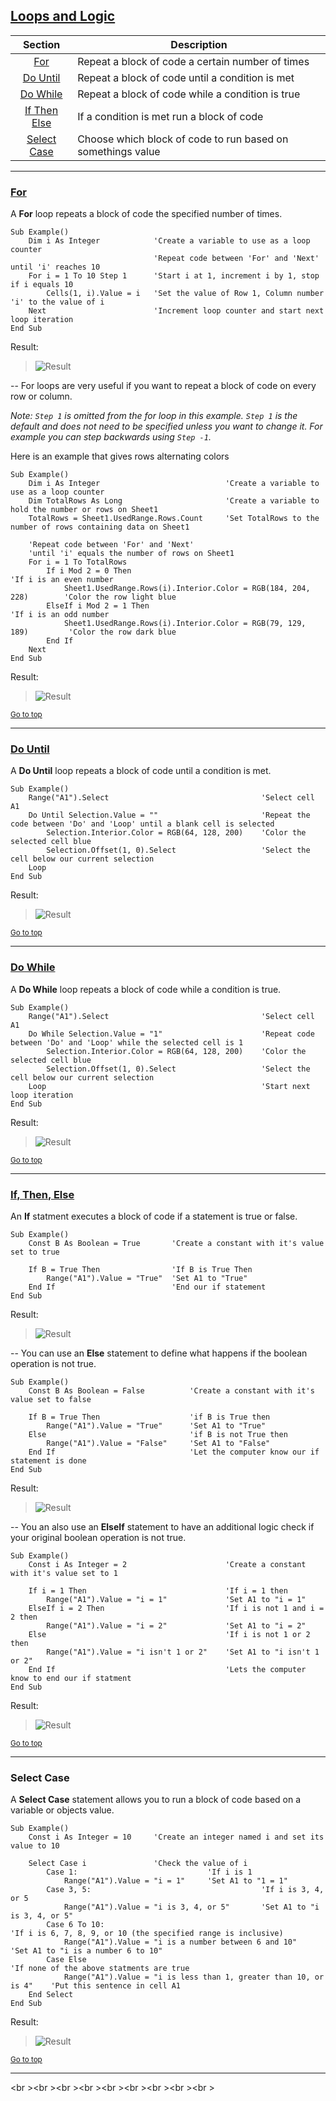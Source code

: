 ## <a name="pagetop" href="#pagetop">Loops and Logic</a> ##
|Section    			|Description												|
|:---------------------:|-----------------------------------------------------------|
|[For](#for)		|Repeat a block of code a certain number of times				|
|[Do Until](#dountil)	|Repeat a block of code until a condition is met			|
|[Do While](#dowhile)	|Repeat a block of code while a condition is true			|
|[If Then Else](#if)	|If a condition is met run a block of code					|
|[Select Case](#selcase)|Choose which block of code to run based on somethings value|
----------

### <a name=for href=#for>For</a> ###
A **For** loop repeats a block of code the specified number of times.

```VB
Sub Example()
    Dim i As Integer   			'Create a variable to use as a loop counter
    							'Repeat code between 'For' and 'Next' until 'i' reaches 10
    For i = 1 To 10 Step 1		'Start i at 1, increment i by 1, stop if i equals 10
        Cells(1, i).Value = i   'Set the value of Row 1, Column number 'i' to the value of i
    Next						'Increment loop counter and start next loop iteration
End Sub
```

Result:
>![Result](./images/For_Result.jpg)

--
For loops are very useful if you want to repeat a block of code on every row or column.

*Note: `Step 1` is omitted from the for loop in this example. `Step 1` is the default and does not need*
*to be specified unless you want to change it. For example you can step backwards using `Step -1`.*

Here is an example that gives rows alternating colors
```VB
Sub Example()
    Dim i As Integer                            'Create a variable to use as a loop counter
    Dim TotalRows As Long                       'Create a variable to hold the number or rows on Sheet1
    TotalRows = Sheet1.UsedRange.Rows.Count     'Set TotalRows to the number of rows containing data on Sheet1

    'Repeat code between 'For' and 'Next'
    'until 'i' equals the number of rows on Sheet1
    For i = 1 To TotalRows
        If i Mod 2 = 0 Then                                                     'If i is an even number
            Sheet1.UsedRange.Rows(i).Interior.Color = RGB(184, 204, 228)        'Color the row light blue
        ElseIf i Mod 2 = 1 Then                                                 'If i is an odd number
            Sheet1.UsedRange.Rows(i).Interior.Color = RGB(79, 129, 189)         'Color the row dark blue
        End If
    Next
End Sub
```

Result:
>![Result](./images/For_Result2.jpg)

<sub>[Go to top](#pagetop)</sub>

----------
### <a name=dountil href=#dountil>Do Until</a> ###
A **Do Until** loop repeats a block of code until a condition is met.

```VB
Sub Example()
    Range("A1").Select                                  'Select cell A1
    Do Until Selection.Value = ""                       'Repeat the code between 'Do' and 'Loop' until a blank cell is selected
        Selection.Interior.Color = RGB(64, 128, 200)    'Color the selected cell blue
        Selection.Offset(1, 0).Select                   'Select the cell below our current selection
    Loop
End Sub
```

Result:
>![Result](./images/DoUntil_Result.jpg)

<sub>[Go to top](#pagetop)</sub>

----------
### <a name=dowhile href=#dowhile>Do While</a> ###
A **Do While** loop repeats a block of code while a condition is true.

```VB
Sub Example()
    Range("A1").Select                                  'Select cell A1
    Do While Selection.Value = "1"                      'Repeat code between 'Do' and 'Loop' while the selected cell is 1
        Selection.Interior.Color = RGB(64, 128, 200)    'Color the selected cell blue
        Selection.Offset(1, 0).Select                   'Select the cell below our current selection
    Loop                                                'Start next loop iteration
End Sub
```

Result:
>![Result](./images/DoWhile_Result.jpg)

<sub>[Go to top](#pagetop)</sub>

----------
### <a name=if href=#if>If, Then, Else</a> ###
An **If** statment executes a block of code if a statement is true or false.

```VB
Sub Example()
    Const B As Boolean = True   	'Create a constant with it's value set to true

    If B = True Then                'If B is True Then
        Range("A1").Value = "True"  'Set A1 to "True"
    End If                          'End our if statement
End Sub
```

Result:
>![Result](./images/If_Result.jpg)

--
You can use an **Else** statement to define what happens if the boolean operation is not true.

```VB
Sub Example()
    Const B As Boolean = False   		'Create a constant with it's value set to false

    If B = True Then                    'if B is True then
        Range("A1").Value = "True"      'Set A1 to "True"
    Else                                'if B is not True then
        Range("A1").Value = "False"     'Set A1 to "False"
    End If                              'Let the computer know our if statement is done
End Sub
```

Result:
>![Result](./images/If_Result2.jpg)

--
You an also use an **ElseIf** statement to have an additional logic check if your original boolean operation is not true.

```VB
Sub Example()
    Const i As Integer = 2                      'Create a constant with it's value set to 1

    If i = 1 Then                               'If i = 1 then
        Range("A1").Value = "i = 1"             'Set A1 to "i = 1"
    ElseIf i = 2 Then                           'If i is not 1 and i = 2 then
        Range("A1").Value = "i = 2"             'Set A1 to "i = 2"
    Else                                        'If i is not 1 or 2 then
        Range("A1").Value = "i isn't 1 or 2"    'Set A1 to "i isn't 1 or 2"
    End If                                      'Lets the computer know to end our if statment
End Sub
```

Result:
>![Result](./images/If_Result3.jpg)

<sub>[Go to top](#pagetop)</sub>

----------
### <a name=selcase ref=#selcase>Select Case</a> ###
A **Select Case** statement allows you to run a block of code based on a variable or objects value.

```VB
Sub Example()
    Const i As Integer = 10     'Create an integer named i and set its value to 10

    Select Case i				'Check the value of i
        Case 1:                             'If i is 1
            Range("A1").Value = "i = 1"     'Set A1 to "1 = 1"
        Case 3, 5:                                      'If i is 3, 4, or 5
            Range("A1").Value = "i is 3, 4, or 5"       'Set A1 to "i is 3, 4, or 5"
        Case 6 To 10:                                               'If i is 6, 7, 8, 9, or 10 (the specified range is inclusive)
            Range("A1").Value = "i is a number between 6 and 10"    'Set A1 to "i is a number 6 to 10"
        Case Else                                                               'If none of the above statments are true
            Range("A1").Value = "i is less than 1, greater than 10, or is 4"    'Put this sentence in cell A1
    End Select
End Sub
```

Result:
>![Result](./images/SelCase_Result.jpg)

<sub>[Go to top](#pagetop)</sub>

----------
<br \><br \><br \><br \><br \><br \><br \><br \><br \>
